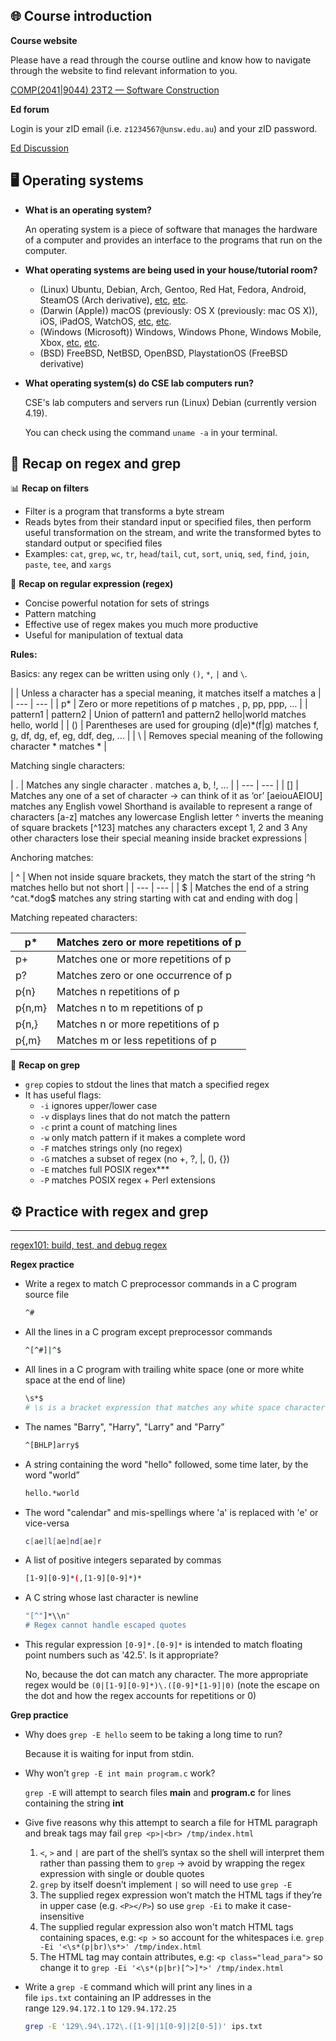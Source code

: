 ## 🌐 Course introduction
**Course website**

Please have a read through the course outline and know how to navigate through the website to find relevant information to you.

[COMP(2041|9044) 23T2 — Software Construction](https://cgi.cse.unsw.edu.au/~cs2041/23T2/)

**Ed forum**

Login is your zID email (i.e. `z1234567@unsw.edu.au`) and your zID password.

[Ed Discussion](https://edstem.org/au/courses/12028/discussion/)

## 🖥️ Operating systems
- **What is an operating system?**
    
    An operating system is a piece of software that manages the hardware of a computer and provides an interface to the programs that run on the computer.
    
- **What operating systems are being used in your house/tutorial room?**
    - (Linux) Ubuntu, Debian, Arch, Gentoo, Red Hat, Fedora, Android, SteamOS (Arch derivative), [etc](https://en.wikipedia.org/wiki/List_of_Linux_distributions), [etc](https://upload.wikimedia.org/wikipedia/commons/1/1b/Linux_Distribution_Timeline.svg).
    - (Darwin (Apple)) macOS (previously: OS X (previously: mac OS X)), iOS, iPadOS, WatchOS, [etc](https://en.wikipedia.org/wiki/List_of_Apple_operating_systems), [etc](https://photos2.insidercdn.com/osxserver101409-1.png).
    - (Windows (Microsoft)) Windows, Windows Phone, Windows Mobile, Xbox, [etc](https://en.wikipedia.org/wiki/List_of_Microsoft_operating_systems), [etc](https://upload.wikimedia.org/wikipedia/commons/3/39/Microsoft_timeline_of_operating_systems_2.png).
    - (BSD) FreeBSD, NetBSD, OpenBSD, PlaystationOS (FreeBSD derivative)
- **What operating system(s) do CSE lab computers run?**
    
    CSE's lab computers and servers run (Linux) Debian (currently version 4.19).
    
    You can check using the command `uname -a` in your terminal.
    

## 🧠 Recap on regex and grep
📊 **Recap on filters**

- Filter is a program that transforms a byte stream
- Reads bytes from their standard input or specified files, then perform useful transformation on the stream, and write the transformed bytes to standard output or specified files
- Examples: `cat`, `grep`, `wc`, `tr`, `head`/`tail`, `cut`, `sort`, `uniq`, `sed`, `find`, `join`, `paste`, `tee`, and `xargs`

🧠 **Recap on regular expression (regex)**

- Concise powerful notation for sets of strings
- Pattern matching
- Effective use of regex makes you much more productive
- Useful for manipulation of textual data

__Rules:__

Basics: any regex can be written using only `()`, `*`, `|` and `\`.

|  | Unless a character has a special meaning, it matches itself
a matches a |
| --- | --- |
| p* | Zero or more repetitions of p
matches  , p, pp, ppp, … |
| pattern1 | pattern2 | Union of pattern1 and pattern2
hello|world matches hello, world |
| () | Parentheses are used for grouping
(d|e)*(f|g) matches f, g, df, dg, ef, eg, ddf, deg, … |
| \ | Removes special meaning of the following character
\* matches * |

Matching single characters:

| . | Matches any single character
. matches a, b, !, … |
| --- | --- |
| [] | Matches any one of a set of character → can think of it as ‘or’
[aeiouAEIOU] matches any English vowel
Shorthand is available to represent a range of characters
[a-z] matches any lowercase English letter
^ inverts the meaning of square brackets
[^123] matches any characters except 1, 2 and 3
Any other characters lose their special meaning inside bracket expressions |

Anchoring matches:

| ^ | When not inside square brackets, they match the start of the string
^h matches hello but not short |
| --- | --- |
| $ | Matches the end of a string
^cat.*dog$ matches any string starting with cat and ending with dog |

Matching repeated characters:

| p* | Matches zero or more repetitions of p |
| --- | --- |
| p+ | Matches one or more repetitions of p |
| p? | Matches zero or one occurrence of p |
| p{n} | Matches n repetitions of p |
| p{n,m} | Matches n to m repetitions of p |
| p{n,} | Matches n or more repetitions of p |
| p{,m} | Matches m or less repetitions of p |

💾 **************************Recap on grep**************************

- `grep` copies to stdout the lines that match a specified regex
- It has useful flags:
    - `-i` ignores upper/lower case
    - `-v` displays lines that do not match the pattern
    - `-c` print a count of matching lines
    - `-w` only match pattern if it makes a complete word
    - `-F` matches strings only (no regex)
    - `-G` matches a subset of regex (no +, ?, |, (), {})
    - `-E` matches full POSIX regex***
    - `-P` matches POSIX regex + Perl extensions

## ⚙️ Practice with regex and grep

---

[regex101: build, test, and debug regex](https://regex101.com/)

******Regex practice******

- Write a regex to match C preprocessor commands in a C program source file
    
    ```bash
    ^#
    ```
    
- All the lines in a C program except preprocessor commands
    
    ```bash
    ^[^#]|^$
    ```
    
- All lines in a C program with trailing white space (one or more white space at the end of line)
    
    ```bash
    \s*$
    # \s is a bracket expression that matches any white space character.
    ```
    
- The names "Barry", "Harry", "Larry" and "Parry”
    
    ```bash
    ^[BHLP]arry$
    ```
    
- A string containing the word "hello" followed, some time later, by the word "world”
    
    ```bash
    hello.*world
    ```
    
- The word "calendar" and mis-spellings where 'a' is replaced with 'e' or vice-versa
    
    ```bash
    c[ae]l[ae]nd[ae]r
    ```
    
- A list of positive integers separated by commas
    
    ```bash
    [1-9][0-9]*(,[1-9][0-9]*)*
    ```
    
- A C string whose last character is newline
    
    ```bash
    "[^"]*\\n"
    # Regex cannot handle escaped quotes
    ```
    
- This regular expression `[0-9]*.[0-9]*` is intended to match floating point numbers such as '42.5'. Is it appropriate?
    
    No, because the dot can match any character. The more appropriate regex would be `(0|[1-9][0-9]*)\.([0-9]*[1-9]|0)` (note the escape on the dot and how the regex accounts for repetitions or 0)
    

**Grep practice**

- Why does `grep -E hello` seem to be taking a long time to run?
    
    Because it is waiting for input from stdin.
    
- Why won’t `grep -E int main program.c` work?
    
    `grep -E` will attempt to search files **main** and **program.c** for lines containing the string **int**
    
- Give five reasons why this attempt to search a file for HTML paragraph and break tags may fail `grep <p>|<br> /tmp/index.html`
    1. `<`, `>` and `|` are part of the shell’s syntax so the shell will interpret them rather than passing them to `grep` → avoid by wrapping the regex expression with single or double quotes
    2. `grep` by itself doesn’t implement `|` so will need to use `grep -E`
    3. The supplied regex expression won’t match the HTML tags if they’re in upper case (e.g. `<P></P>`) so use `grep -Ei` to make it case-insensitive
    4. The supplied regular expression also won't match HTML tags containing spaces, e.g: `<p >` so account for the whitespaces i.e. `grep -Ei '<\s*(p|br)\s*>' /tmp/index.html`
    5. The HTML tag may contain attributes, e.g: `<p class="lead_para">` so change it to `grep -Ei '<\s*(p|br)[^>]*>' /tmp/index.html`
- Write a `grep -E` command which will print any lines in a file `ips.txt` containing an IP addresses in the range `129.94.172.1` to `129.94.172.25`
    
    ```bash
    grep -E '129\.94\.172\.([1-9]|1[0-9]|2[0-5])' ips.txt
    ```

